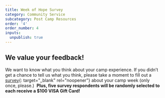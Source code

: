 ```yaml
---
title: Week of Hope Survey
category: Community Service
subcategory: Post Camp Resources
order: '4'
order_number: 4
inputs:
  unpublish: true
---
```

## We value your feedback!

We want to know what you think about your camp experience. If you didn’t get a chance to tell us what you think, please take a moment to fill out a [survey](https://form.jotform.com/groupmissiontrips/feedback-survey "gmt.camp/feedback"){: target="_blank" rel="noopener"} about your camp week (only once, please.) &nbsp;**Plus, five survey respondents will be randomly selected to each receive a $100 VISA Gift Card!**

&nbsp;